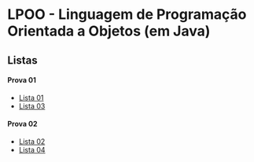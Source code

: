 # LPOO - Linguagem de Programação Orientada a Objetos (em Java)

## Listas

#### Prova 01
* [Lista 01](aa_files/listas/01/lista01AA.pdf)
* [Lista 03](aa_files/listas/03/lista03AA.pdf)


#### Prova 02
* [Lista 02](aa_files/listas/02/lista02AA.pdf)
* [Lista 04](aa_files/listas/04/lista04AA.pdf)
